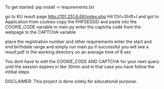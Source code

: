 
To get started:
pip install -r requirements.txt


go to KU result page http://101.251.6.66/index.php
Hit Ctrl+Shift+I and got to Application
from cookies copy the PHPSESSID and paste into the COOKIE_CODE variable in main.py
enter the captcha code from the webpage to the CAPTCHA variable

place the registration number and other requirements
enter the start and end birthdate range and simply run main.py
if successful you will see a result.pdf in the working directory on an average time of 6 sec

You dont have to edit the COOKIE_CODE AND CAPTCHA for your next query until the session expires in like 30min 
and in that case you have follow the intitial steps

DISCLAIMER: This project is done solely for educational purpose.
